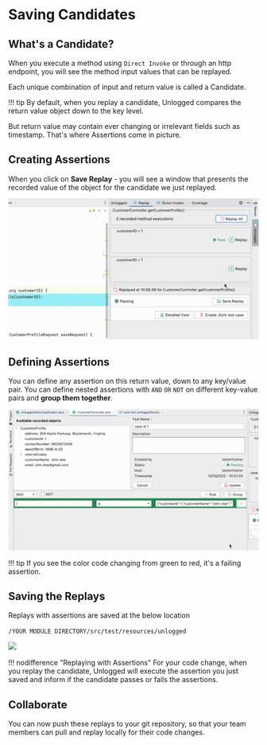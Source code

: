# Saving Candidates

## What's a Candidate? 

When you execute a method using ```Direct Invoke``` or through an http endpoint, you will see the method input values that can be replayed. 

Each unique combination of input and return value is called a Candidate.

!!! tip 
    By default, when you replay a candidate, Unlogged compares the return value object down to the key level. 

But return value may contain ever changing or irrelevant fields such as timestamp. That's where Assertions come in picture.

## Creating Assertions

When you click on **Save Replay** - you will see a window that presents the recorded value of the object for the candidate we just replayed.  

![](assets/images/assertion.gif)

## Defining Assertions

You can define any assertion on this return value, down to any key/value pair. You can define nested assertions with ```AND``` ```OR``` ```NOT``` on different key-value pairs and **group them together**. 

![](assets/images/defineassertion.gif)

!!! tip
    If you see the color code changing from green to red, it's a failing assertion. 


## Saving the Replays

Replays with assertions are saved at the below location

```/YOUR MODULE DIRECTORY/src/test/resources/unlogged```

![](assets/images/savelocation.png)

!!! nodifference "Replaying with Assertions"
    For your code change, when you replay the candidate, Unlogged will execute the assertion you just saved and inform if the candidate passes or fails the assertions.

## Collaborate

You can now push these replays to your git repository, so that your team members can pull and replay locally for their code changes.